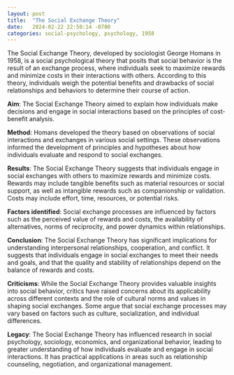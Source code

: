```yaml
---
layout: post
title:  "The Social Exchange Theory"
date:   2024-02-22 22:50:14 -0700
categories: social-psychology, psychology, 1958
---
```


The Social Exchange Theory, developed by sociologist George Homans in 1958, is a social psychological theory that posits that social behavior is the result of an exchange process, where individuals seek to maximize rewards and minimize costs in their interactions with others. According to this theory, individuals weigh the potential benefits and drawbacks of social relationships and behaviors to determine their course of action.

**Aim**: The Social Exchange Theory aimed to explain how individuals make decisions and engage in social interactions based on the principles of cost-benefit analysis.

**Method**: Homans developed the theory based on observations of social interactions and exchanges in various social settings. These observations informed the development of principles and hypotheses about how individuals evaluate and respond to social exchanges.

**Results**: The Social Exchange Theory suggests that individuals engage in social exchanges with others to maximize rewards and minimize costs. Rewards may include tangible benefits such as material resources or social support, as well as intangible rewards such as companionship or validation. Costs may include effort, time, resources, or potential risks.

**Factors identified**: Social exchange processes are influenced by factors such as the perceived value of rewards and costs, the availability of alternatives, norms of reciprocity, and power dynamics within relationships.

**Conclusion**: The Social Exchange Theory has significant implications for understanding interpersonal relationships, cooperation, and conflict. It suggests that individuals engage in social exchanges to meet their needs and goals, and that the quality and stability of relationships depend on the balance of rewards and costs.

**Criticisms**: While the Social Exchange Theory provides valuable insights into social behavior, critics have raised concerns about its applicability across different contexts and the role of cultural norms and values in shaping social exchanges. Some argue that social exchange processes may vary based on factors such as culture, socialization, and individual differences.

**Legacy**: The Social Exchange Theory has influenced research in social psychology, sociology, economics, and organizational behavior, leading to greater understanding of how individuals evaluate and engage in social interactions. It has practical applications in areas such as relationship counseling, negotiation, and organizational management.
